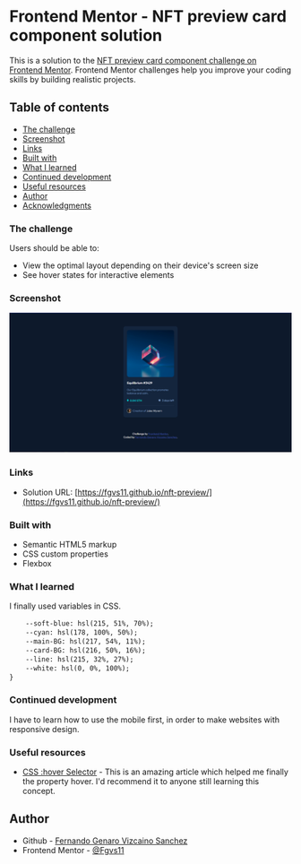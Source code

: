 # Frontend Mentor - NFT preview card component solution

This is a solution to the [NFT preview card component challenge on Frontend Mentor](https://www.frontendmentor.io/challenges/nft-preview-card-component-SbdUL_w0U). Frontend Mentor challenges help you improve your coding skills by building realistic projects. 

## Table of contents

  - [The challenge](#the-challenge)
  - [Screenshot](#screenshot)
  - [Links](#links)
  - [Built with](#built-with)
  - [What I learned](#what-i-learned)
  - [Continued development](#continued-development)
  - [Useful resources](#useful-resources)
- [Author](#author)
- [Acknowledgments](#acknowledgments)


### The challenge

Users should be able to:

- View the optimal layout depending on their device's screen size
- See hover states for interactive elements

### Screenshot

![](./images/screenshot.png)

### Links

- Solution URL: [https://fgvs11.github.io/nft-preview/](https://fgvs11.github.io/nft-preview/)


### Built with

- Semantic HTML5 markup
- CSS custom properties
- Flexbox

### What I learned
I finally used variables in CSS.

```:root{
    --soft-blue: hsl(215, 51%, 70%);
    --cyan: hsl(178, 100%, 50%);
    --main-BG: hsl(217, 54%, 11%);
    --card-BG: hsl(216, 50%, 16%);
    --line: hsl(215, 32%, 27%);
    --white: hsl(0, 0%, 100%);
}
```

### Continued development

I have to learn how to use the mobile first, in order to make websites with responsive design.

### Useful resources

- [CSS :hover Selector](https://www.w3schools.com/cssref/sel_hover.asp) - This is an amazing article which helped me finally the property hover. I'd recommend it to anyone still learning this concept.


## Author

- Github - [Fernando Genaro Vizcaino Sanchez](https://github.com/Fgvs11)
- Frontend Mentor - [@Fgvs11](https://www.frontendmentor.io/profile/Fgvs11)

